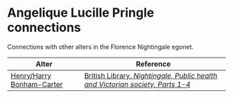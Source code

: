 # Angelique Lucille Pringle connections
Connections with other alters in the Florence Nightingale egonet.

| Alter  | Reference|
| ------------- |------------- |
| [Henry/Harry Bonham-Carter](https://github.com/altealo/FNTest/blob/master/AltersReferences/HenryBonhamCarter.md)  |[British Library. *Nightingale, Public health and Victorian society, Parts 1-4*](http://www.ampltd.co.uk/digital_guides/nightingale_parts_1_to_4/documents/Nightingale1-4.pdf)|

